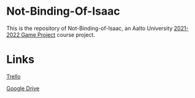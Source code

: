 # Not-Binding-Of-Isaac

This is the repository of Not-Binding-of-Isaac, an Aalto University [2021-2022 Game Project](https://courses.aalto.fi/courses/s/course/a053X000012QxQdQAK/game-project) course project.

# Links

[Trello](https://trello.com/b/BHaO4LK0/game-project-1-binding-of-isaac)

[Google Drive](https://drive.google.com/drive/folders/1Ej8-F6QyUochZwqdXMmSh7O6dy2w9Tb2?usp=sharing)

